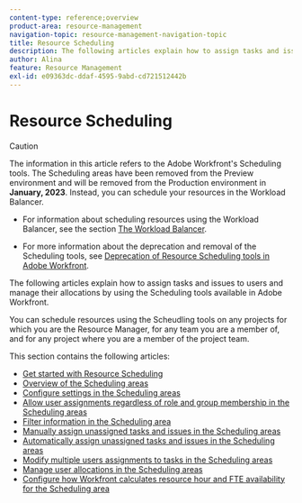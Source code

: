 ```yaml
---
content-type: reference;overview
product-area: resource-management
navigation-topic: resource-management-navigation-topic
title: Resource Scheduling
description: The following articles explain how to assign tasks and issues to users and manage their allocations by using the Scheduling tools available in Adobe Workfront. 
author: Alina
feature: Resource Management
exl-id: e09363dc-ddaf-4595-9abd-cd721512442b
---
```

# Resource Scheduling

<!--
(SEE IF THERE ARE STILL ANY LINKS TO THIS:  ****LINKED TO THE PRODUCT FOR RESOURCE SCHEDULING AREAS) </p>
-->

<!-- drafted for res scheduling deprecation blurb for preview release--> 

>[!CAUTION] 
> 
> 
> <span class="preview">The information in this article refers to the Adobe Workfront's Scheduling tools. The Scheduling areas have been removed from the Preview environment and will be removed from the Production environment in **January, 2023**.  </span> 
> <span class="preview"> Instead, you can schedule your resources in the Workload Balancer. </span> 
> 
>* <span class="preview"> For information about scheduling resources using the Workload Balancer, see the section [The Workload Balancer](../../resource-mgmt/workload-balancer/workload-balancer.md).</span> 
> 
>* <span class="preview"> For more information about the deprecation and removal of the Scheduling tools, see [Deprecation of Resource Scheduling tools in Adobe Workfront](../../resource-mgmt/resource-mgmt-overview/deprecate-resource-scheduling.md).</span> 

The following articles explain how to assign tasks and issues to users and manage their allocations by using the Scheduling tools available in Adobe Workfront. 

You can schedule resources using the Scheudling tools on any projects for which you are the Resource Manager, for any team you are a member of, and for any project where you are a member of the project team.

This section contains the following articles:

* [Get started with Resource Scheduling](../../resource-mgmt/resource-scheduling/get-started-resource-scheduling.md) 
* [Overview of the Scheduling areas](../../resource-mgmt/resource-scheduling/overview-scheduling-areas.md) 
* [Configure settings in the Scheduling areas](../../resource-mgmt/resource-scheduling/configure-settings-scheduling-areas.md) 
* [Allow user assignments regardless of role and group membership in the Scheduling areas](../../resource-mgmt/resource-scheduling/assignments-regardless-of-role-or-group-scheduling-areas.md) 
* [Filter information in the Scheduling area](../../resource-mgmt/resource-scheduling/filter-scheduling-area.md) 
* [Manually assign unassigned tasks and issues in the Scheduling areas](../../resource-mgmt/resource-scheduling/manually-assign-items-scheduling-areas.md) 
* [Automatically assign unassigned tasks and issues in the Scheduling areas](../../resource-mgmt/resource-scheduling/automatically-assign-items-scheduling-areas.md) 
* [Modify multiple users assignments to tasks in the Scheduling areas](../../resource-mgmt/resource-scheduling/modify-multipl-assignments-scheduling-areas.md) 
* [Manage user allocations in the Scheduling areas](../../resource-mgmt/resource-scheduling/manage-allocations-scheduling-areas.md) 
* [Configure how Workfront calculates resource hour and FTE availability for the Scheduling area](../../resource-mgmt/resource-scheduling/calculate-hours-fte-scheduling-area.md)
